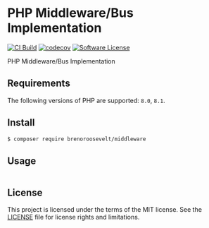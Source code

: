 # PHP Middleware/Bus Implementation

[![CI Build](https://github.com/brenoroosevelt/php-middleware/actions/workflows/ci.yml/badge.svg)](https://github.com/brenoroosevelt/php-middleware/actions/workflows/ci.yml)
[![codecov](https://codecov.io/gh/brenoroosevelt/php-middleware/branch/main/graph/badge.svg?token=S1QBA18IBX)](https://codecov.io/gh/brenoroosevelt/php-middleware)
[![Software License](https://img.shields.io/badge/license-MIT-brightgreen.svg?style=flat)](LICENSE.md)

PHP Middleware/Bus Implementation

## Requirements

The following versions of PHP are supported: `8.0`, `8.1`.

## Install

```bash
$ composer require brenoroosevelt/middleware
```

## Usage
```php

```

## License

This project is licensed under the terms of the MIT license. See the [LICENSE](LICENSE.md) file for license rights and limitations.

